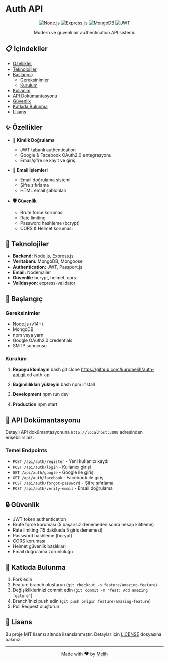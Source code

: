 # Auth API

<div align="center">

[![Node.js](https://img.shields.io/badge/Node.js-43853D?style=for-the-badge&logo=node.js&logoColor=white)](https://nodejs.org/)
[![Express.js](https://img.shields.io/badge/Express.js-404D59?style=for-the-badge)](https://expressjs.com/)
[![MongoDB](https://img.shields.io/badge/MongoDB-4EA94B?style=for-the-badge&logo=mongodb&logoColor=white)](https://www.mongodb.com/)
[![JWT](https://img.shields.io/badge/JWT-000000?style=for-the-badge&logo=JSON%20web%20tokens&logoColor=white)](https://jwt.io/)

Modern ve güvenli bir authentication API sistemi.

</div>

## 📋 İçindekiler

- [Özellikler](#özellikler)
- [Teknolojiler](#teknolojiler)
- [Başlangıç](#başlangıç)
  - [Gereksinimler](#gereksinimler)
  - [Kurulum](#kurulum)
- [Kullanım](#kullanım)
- [API Dokümantasyonu](#api-dokümantasyonu)
- [Güvenlik](#güvenlik)
- [Katkıda Bulunma](#katkıda-bulunma)
- [Lisans](#lisans)

## ✨ Özellikler

- **🔐 Kimlik Doğrulama**
  - JWT tabanlı authentication
  - Google & Facebook OAuth2.0 entegrasyonu
  - Email/şifre ile kayıt ve giriş

- **📧 Email İşlemleri**
  - Email doğrulama sistemi
  - Şifre sıfırlama
  - HTML email şablonları

- **🛡️ Güvenlik**
  - Brute force koruması
  - Rate limiting
  - Password hashleme (bcrypt)
  - CORS & Helmet koruması

## 🚀 Teknolojiler

- **Backend:** Node.js, Express.js
- **Veritabanı:** MongoDB, Mongoose
- **Authentication:** JWT, Passport.js
- **Email:** Nodemailer
- **Güvenlik:** bcrypt, helmet, cors
- **Validasyon:** express-validator

## 🏁 Başlangıç

### Gereksinimler

- Node.js (v14+)
- MongoDB
- npm veya yarn
- Google OAuth2.0 credentials
- SMTP sunucusu

### Kurulum

1. **Repoyu klonlayın**
bash
git clone https://github.com/kurumelih/auth-api.git
cd auth-api

2. **Bağımlılıkları yükleyin**
bash
npm install

3. **Development**
npm run dev

4. **Production**
npm start

## 📖 API Dokümantasyonu

Detaylı API dokümantasyonuna `http://localhost:3000` adresinden erişebilirsiniz.

### Temel Endpoints

- `POST /api/auth/register` - Yeni kullanıcı kaydı
- `POST /api/auth/login` - Kullanıcı girişi
- `GET /api/auth/google` - Google ile giriş
- `GET /api/auth/facebook` - Facebook ile giriş
- `POST /api/auth/forgot-password` - Şifre sıfırlama
- `POST /api/auth/verify-email` - Email doğrulama

## 🔒 Güvenlik

- JWT token authentication
- Brute force koruması (5 başarısız denemeden sonra hesap kilitleme)
- Rate limiting (15 dakikada 5 giriş denemesi)
- Password hashleme (bcrypt)
- CORS koruması
- Helmet güvenlik başlıkları
- Email doğrulama zorunluluğu

## 🤝 Katkıda Bulunma

1. Fork edin
2. Feature branch oluşturun (`git checkout -b feature/amazing-feature`)
3. Değişikliklerinizi commit edin (`git commit -m 'feat: Add amazing feature'`)
4. Branch'inizi push edin (`git push origin feature/amazing-feature`)
5. Pull Request oluşturun

## 📝 Lisans

Bu proje MIT lisansı altında lisanslanmıştır. Detaylar için [LICENSE](LICENSE) dosyasına bakınız.

---

<div align="center">
Made with ❤️ by <a href="https://github.com/kurumelih">Melih</a>
</div>
